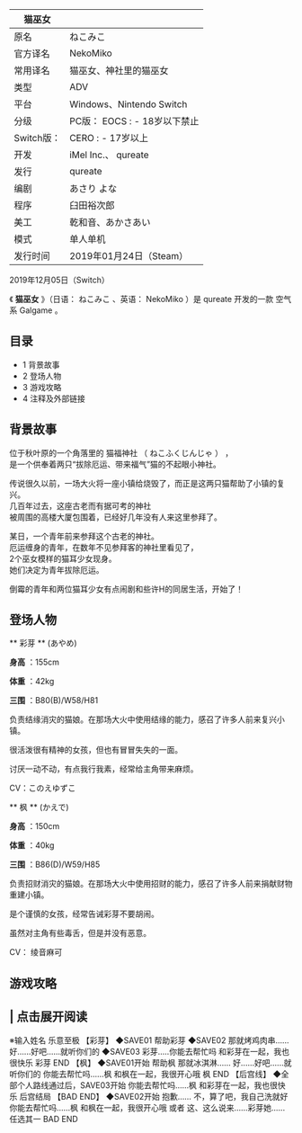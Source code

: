 |  猫巫女  ||
|---|---|
|原名  |  ねこみこ   |
|官方译名  |  NekoMiko   |
|常用译名  |  猫巫女、神社里的猫巫女   |
|类型  |  ADV   |
|平台  |  Windows、Nintendo Switch   |
|分级  |  PC版：    EOCS  :    \- 18岁以下禁止|
|Switch版：  |  CERO  :    \- 17岁以上|
|开发  |  iMel Inc.、  qureate   |
|发行  |  qureate   |
|编剧  |  あさり よな   |
|程序  |  臼田裕次郎   |
|美工  |  乾和音、あかさあい   |
|模式  |  单人单机   |
|发行时间  |  2019年01月24日（Steam）   |
2019年12月05日（Switch）  
  
《 **猫巫女** 》（日语：  ねこみこ  、英语：  NekoMiko  ）是  qureate  开发的一款  空气系  Galgame  。

##  目录

  * 1  背景故事 
  * 2  登场人物 
  * 3  游戏攻略 
  * 4  注释及外部链接 

##  背景故事

位于秋叶原的一个角落里的  猫福神社  （  ねこふくじんじゃ  ）  ，  
是一个供奉着两只“拔除厄运、带来福气”猫的不起眼小神社。  
  
传说很久以前，一场大火将一座小镇给烧毁了，而正是这两只猫帮助了小镇的复兴。  
几百年过去，这座古老而有据可考的神社  
被周围的高楼大厦包围着，已经好几年没有人来这里参拜了。  
  
某日，一个青年前来参拜这个古老的神社。  
厄运缠身的青年，在数年不见参拜客的神社里看见了，  
2个巫女模样的猫耳少女现身。  
她们决定为青年拔除厄运。  
  
倒霉的青年和两位猫耳少女有点闹剧和些许H的同居生活，开始了！

##  登场人物

** 彩芽  ** (あやめ)

**身高** ：155cm

**体重** ：42kg

**三围** ：B80(B)/W58/H81

负责结缘消灾的猫娘。在那场大火中使用结缘的能力，感召了许多人前来复兴小镇。

很活泼很有精神的女孩，但也有冒冒失失的一面。

讨厌一动不动，有点我行我素，经常给主角带来麻烦。

CV：このえゆずこ

** 枫  ** (かえで)

**身高** ：150cm

**体重** ：40kg

**三围** ：B86(D)/W59/H85

负责招财消灾的猫娘。在那场大火中使用招财的能力，感召了许多人前来捐献财物重建小镇。

是个谨慎的女孩，经常告诫彩芽不要胡闹。

虽然对主角有些毒舌，但是并没有恶意。

CV：  绫音麻可

##  游戏攻略

|  点击展开阅读  
---  
  
※输入姓名  乐意至极  【彩芽】  ◆SAVE01  帮助彩芽  ◆SAVE02  那就烤鸡肉串……  好......好吧......就听你们的
◆SAVE03  彩芽.....你能去帮忙吗  和彩芽在一起，我也很快乐  彩芽 END  【枫】  ◆SAVE01开始  帮助枫  那就冰淇淋……
好......好吧......就听你们的  你能去帮忙吗……枫  和枫在一起，我很开心哦  枫 END  【后宫线】
◆全部个人路线通过后，SAVE03开始  你能去帮忙吗……枫  和彩芽在一起，我也很快乐  后宫结局  【BAD END】  ◆SAVE02开始  抱歉……
不，算了吧，我自己洗就好  你能去帮忙吗……枫  和枫在一起，我很开心哦 或者 这、这么说来……彩芽她...... 任选其一  BAD END </br>  
  